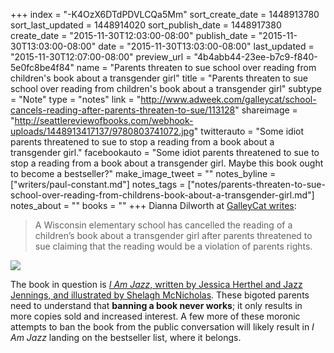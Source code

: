 +++
index = "-K4OzX6DTdPDVLCQa5Mm"
sort_create_date = 1448913780
sort_last_updated = 1448914020
sort_publish_date = 1448917380
create_date = "2015-11-30T12:03:00-08:00"
publish_date = "2015-11-30T13:03:00-08:00"
date = "2015-11-30T13:03:00-08:00"
last_updated = "2015-11-30T12:07:00-08:00"
preview_url = "4b4abb44-23ee-b7c9-f840-5e0fc8be4f84"
name = "Parents threaten to sue school over reading from children's book about a transgender girl"
title = "Parents threaten to sue school over reading from children's book about a transgender girl"
subtype = "Note"
type = "notes"
link = "http://www.adweek.com/galleycat/school-cancels-reading-after-parents-threaten-to-sue/113128"
shareimage = "http://seattlereviewofbooks.com/webhook-uploads/1448913417137/9780803741072.jpg"
twitterauto = "Some idiot parents threatened to sue to stop a reading from a book about a transgender girl."
facebookauto = "Some idiot parents threatened to sue to stop a reading from a book about a transgender girl. Maybe this book ought to become a bestseller?"
make_image_tweet = ""
notes_byline = ["writers/paul-constant.md"]
notes_tags = ["notes/parents-threaten-to-sue-school-over-reading-from-childrens-book-about-a-transgender-girl.md"]
notes_about = ""
books = ""
+++
Dianna Dilworth at [GalleyCat writes](http://www.adweek.com/galleycat/school-cancels-reading-after-parents-threaten-to-sue/113128):

<blockquote>A Wisconsin elementary school has cancelled the reading of a children’s book about a transgender girl after parents threatened to sue claiming that the reading would be a violation of parents rights.</blockquote>

![](/webhook-uploads/1448913417137/9780803741072.jpg)

The book in question is [*I Am Jazz*, written by Jessica Herthel and Jazz Jennings, and illustrated by Shelagh McNicholas](http://www.indiebound.org/book/9780803741072). These bigoted parents need to understand that **banning a book never works**; it only results in more copies sold and increased interest. A few more of these moronic attempts to ban the book from the public conversation will likely result in *I Am Jazz* landing on the bestseller list, where it belongs.